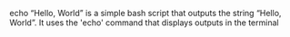 echo “Hello, World” is a simple bash script that outputs the string “Hello, World”. It uses the 'echo' command that displays outputs in the terminal
